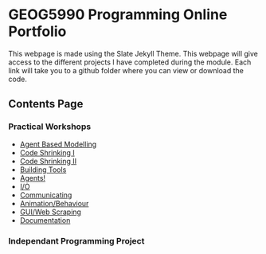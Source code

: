 # GEOG5990 Programming Online Portfolio
This webpage is made using the Slate Jekyll Theme.
This webpage will give access to the different projects I have completed during the module.
Each link will take you to a github folder where you can view or download the code.
## Contents Page

### Practical Workshops
* [Agent Based Modelling](./1)
* [Code Shrinking I](./2)
* [Code Shrinking II](./3)
* [Building Tools](./4)
* [Agents!](./5)
* [I/O](../6)
* [Communicating](../7)
* [Animation/Behaviour](../8)
* [GUI/Web Scraping](../ABM)
* [Documentation](sphinx/index1.html)


### Independant Programming Project
